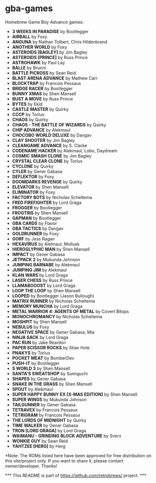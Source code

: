 # gba-games
Homebrew Game Boy Advance games:

 - <b>3 WEEKS IN PARADISE</b> by Bootlegger
 - <b>AIRBALL</b> by Foxy
 - <b>ANGUNA</b> by Nathan Tolbert, Chris Hildenbrand
 - <b>ANOTHER WORLD</b> by Foxy
 - <b>ASTEROIDS [BAGLEY]</b> by Jim Bagley
 - <b>ASTEROIDS [PRINCE]</b> by Russ Prince
 - <b>ASTROHAWK</b> by Paul Lay
 - <b>BALLE</b> by Brunni
 - <b>BATTLE PICROSS</b> by Sean Reid
 - <b>BLAST ARENA ADVANCE</b> by Mathew Carr
 - <b>BLOCKTRAP</b> by Francois Pessaux
 - <b>BRIDGE RACER</b> by Bootlegger
 - <b>BUNNY XMAS</b> by Shen Mansell
 - <b>BUST A MOVE</b> by Russ Prince
 - <b>BYTES</b> by Ekid
 - <b>CASTLE MASTER</b> by Quirky
 - <b>CCCP</b> by Torlus
 - <b>CHAOS</b> by Quirky
 - <b>CHAOS - THE BATTLE OF WIZARDS</b> by Quirky
 - <b>CHIP ADVANCE</b> by Alekmaul
 - <b>CHOCOBO WORLD DELUXE</b> by Davgav
 - <b>CLAY SHOOTER</b> by Jim Bagley
 - <b>CLEANGAME ADVANCE</b> by S. Clarke
 - <b>CODENAME HACKER</b> by Alekmaul, Lobo, Daydream
 - <b>COSMIC SMASH CLONE</b> by Jim Bagley
 - <b>CRYSTAL CLEAR CLONE</b> by Torlus
 - <b>CYCLONE</b> by Quirky
 - <b>CYLER</b> by Gener Gabasa
 - <b>DEFLEKTOR</b> by Foxy
 - <b>DOOMDARKS REVENGE</b> by Quirky
 - <b>ELEVATOR</b> by Shen Mansell
 - <b>ELIMINATOR</b> by Foxy
 - <b>FACTORY BOTS</b> by Nicholas Scheltema
 - <b>FRED FIREFIGHTER</b> by Lord Graga
 - <b>FROGGER</b> by Bootlegger
 - <b>FROGTRIS</b> by Shen Mansell
 - <b>GAPMAN</b> by Bootlegger
 - <b>GBA CARDS</b> by Flavor
 - <b>GBA TACTICS</b> by Davgav
 - <b>GOLDRUNNER</b> by Foxy
 - <b>GORF</b> by Jess Ragan
 - <b>HEXAVIRUS</b> by Alelmaul, Mollusk
 - <b>HIEROGLYPHIC MAN</b> by Shen Mansell
 - <b>IMPACT</b> by Gener Gabasa
 - <b>JETPACK 2</b> by Mukunda Johnson
 - <b>JUMPING BARNABE</b> by Alekmaul
 - <b>JUMPING JIM</b> by Alekmaul
 - <b>KLAN WARS</b> by Lord Graga
 - <b>LASER CHESS</b> by Russ Prince
 - <b>LLAMABOOOST</b> by Lord Graga
 - <b>LOOP THE LOOP</b> by Shen Mansell
 - <b>LOOPED</b> by Bootlegger (Jason Bullough)
 - <b>MATRIX RUNNER</b> by Nicholas Scheltema
 - <b>MEMORY MUNCHA</b> by Lord Graga
 - <b>METAL WARRIOR 4: AGENTS OF METAL</b> by Covert Bitops
 - <b>MONOCHROMANCY</b> by Nicholas Scheltema
 - <b>MOSHPIT</b> by Shen Mansell
 - <b>NEBULUS</b> by Foxy
 - <b>NEGATIVE SPACE</b> by Gener Gabasa, Mia
 - <b>NINJA SACK</b> by Lord Graga
 - <b>PAC RUN</b> by Jake Reardon
 - <b>PAPER SCISSOR ROCKS</b> by Stian Hole
 - <b>PNAKYS</b> by Torlus
 - <b>POCKET MEAT</b> by BomberDev
 - <b>PUSH-IT</b> by Bootlegger
 - <b>S WORLD 3</b> by Shen Mansell
 - <b>SANTA'S SWEATSHOP</b> by Sumiguchi
 - <b>SHAPES</b> by Gener Gabasa
 - <b>SNAKE IN THE GRASS</b> by Shen Mansell
 - <b>SPOUT</b> by Alekmaul
 - <b>SUPER HAPPY BUNNY EX [X-MAS EDITION]</b> by Shen Mansell
 - <b>SUPER WINGS</b> by Mukunda Johnson
 - <b>TAILGUNNER</b> by Gener Gabasa
 - <b>TETRAVEX</b> by Francois Pessaux
 - <b>TETRIGRAM</b> by Francois Pessaux
 - <b>THE LORDS OF MIDNIGHT</b> by Quirky
 - <b>TIME WALKER</b> by Gener Gabasa
 - <b>TRON [LORD GRAGA]</b> by Lord Graga
 - <b>WAIMANU - GRINDING BLOCK ADVENTURE</b> by Sverx
 - <b>WONKIE GUY</b> by Sean Reid
 - <b>YAHTZEE [HERG]</b> by Herg


*Note: The ROMs listed here have been approved for free distribution on this site/project only. If you want to share it, please contact owner/developer. Thanks!

*** This README is part of https://github.com/retrobrews/ project. ***
